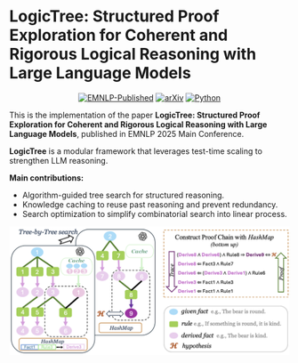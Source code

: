 # LogicTree: Structured Proof Exploration for Coherent and Rigorous Logical Reasoning with Large Language Models

<div align="center">

[![EMNLP-Published](https://img.shields.io/badge/EMNLP-Published-green)](https://arxiv.org/pdf/2504.14089)
[![arXiv](https://img.shields.io/badge/arXiv-2504.14089-red)](https://arxiv.org/abs/2504.14089)
[![Python](https://img.shields.io/badge/Python-3.9%2B-blue)](https://www.python.org/downloads/release/python-390/)

</div>

This is the implementation of the paper __LogicTree: Structured Proof Exploration for Coherent and Rigorous Logical Reasoning with Large Language Models__, published in EMNLP 2025 Main Conference.

__LogicTree__ is a modular framework that leverages test-time scaling to strengthen LLM reasoning. 

__Main contributions:__
- Algorithm-guided tree search for structured reasoning.
- Knowledge caching to reuse past reasoning and prevent redundancy.
- Search optimization to simplify combinatorial search into linear process.

<p align="center">
  <img src="overview.png" alt="overview" />
</p>
